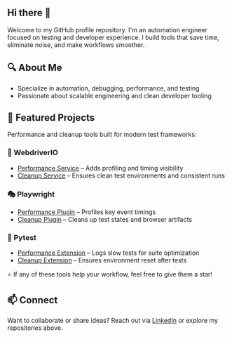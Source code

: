 ## Hi there 👋

Welcome to my GitHub profile repository. I'm an automation engineer focused on testing and developer experience. I build tools that save time, eliminate noise, and make workflows smoother.

## 🔍 About Me

- Specialize in automation, debugging, performance, and testing  
- Passionate about scalable engineering and clean developer tooling  

## 🧰 Featured Projects

Performance and cleanup tools built for modern test frameworks:

### 🧪 WebdriverIO

- [Performance Service](https://lnkd.in/d8a_f8TT) – Adds profiling and timing visibility  
- [Cleanup Service](https://lnkd.in/dPS8hjfR) – Ensures clean test environments and consistent runs  

### 🎭 Playwright

- [Performance Plugin](https://lnkd.in/dEvSRDEm) – Profiles key event timings  
- [Cleanup Plugin](https://lnkd.in/dWsjS49t) – Cleans up test states and browser artifacts  

### 🐍 Pytest

- [Performance Extension](https://lnkd.in/dTuBvfv5) – Logs slow tests for suite optimization  
- [Cleanup Extension](https://lnkd.in/dP5VSrBi) – Ensures environment reset after tests  

⭐ If any of these tools help your workflow, feel free to give them a star!

## 📫 Connect

Want to collaborate or share ideas? Reach out via [LinkedIn](https://www.linkedin.com/in/tzur-paldi/) or explore my repositories above.
